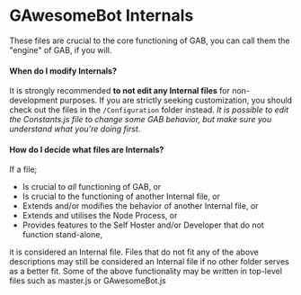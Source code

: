 # GAwesomeBot Internals

These files are crucial to the core functioning of GAB, you can call them the "engine" of GAB, if you will.

#### When do I modify Internals?
It is strongly recommended **to not edit any Internal files** for non-development purposes.
If you are strictly seeking customization, you should check out the files in the `/Configuration` folder instead.
*It is possible to edit the Constants.js file to change some GAB behavior, but make sure you understand what you're doing first*.

#### How do I decide what files are Internals?
If a file;
* Is crucial to *all* functioning of GAB, or
* Is crucial to the functioning of another Internal file, or
* Extends and/or modifies the behavior of another Internal file, or
* Extends and utilises the Node Process, or
* Provides features to the Self Hoster and/or Developer that do not function stand-alone,

it is considered an Internal file.
Files that do not fit any of the above descriptions may still be considered an Internal file if no other folder serves as a better fit.
Some of the above functionality may be written in top-level files such as master.js or GAwesomeBot.js
